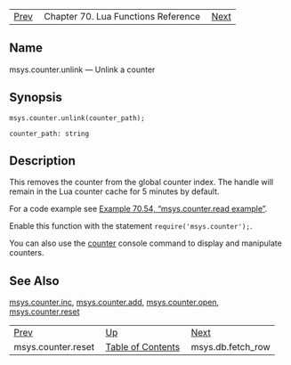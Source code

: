|     |     |     |
| --- | --- | --- |
| [Prev](lua.ref.msys.counter.reset)  | Chapter 70. Lua Functions Reference |  [Next](lua.ref.msys.db.fetch_row) |

<a name="lua.ref.msys.counter.unlink"></a>
## Name

msys.counter.unlink — Unlink a counter

<a name="idp17881200"></a>
## Synopsis

`msys.counter.unlink(counter_path);`

`counter_path: string`<a name="idp17884128"></a>
## Description

This removes the counter from the global counter index. The handle will remain in the Lua counter cache for 5 minutes by default.

For a code example see [Example 70.54, “msys.counter.read example”](lua.ref.msys.counter.read#lua.ref.msys.counter.read.example "Example 70.54. msys.counter.read example").

Enable this function with the statement `require('msys.counter');`.

You can also use the [counter](console_commands.counter "counter") console command to display and manipulate counters.

<a name="idp17889760"></a>
## See Also

[msys.counter.inc](lua.ref.msys.counter.inc "msys.counter.inc"), [msys.counter.add](lua.ref.msys.counter.add "msys.counter.add"), [msys.counter.open](lua.ref.msys.counter.open "msys.counter.open"), [msys.counter.reset](lua.ref.msys.counter.reset "msys.counter.reset")

|     |     |     |
| --- | --- | --- |
| [Prev](lua.ref.msys.counter.reset)  | [Up](lua.function.details) |  [Next](lua.ref.msys.db.fetch_row) |
| msys.counter.reset  | [Table of Contents](index) |  msys.db.fetch_row |

